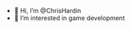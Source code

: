 - 👋 Hi, I’m @ChrisHardin
- 👀 I’m interested in game development

<!---
ChrisPHardin/ChrisPHardin is a ✨ special ✨ repository because its `README.md` (this file) appears on your GitHub profile.
You can click the Preview link to take a look at your changes.
--->
